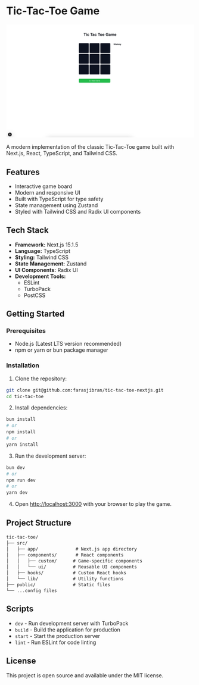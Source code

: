# Tic-Tac-Toe Game

![image](image.png)

A modern implementation of the classic Tic-Tac-Toe game built with Next.js, React, TypeScript, and Tailwind CSS.

## Features

- Interactive game board
- Modern and responsive UI
- Built with TypeScript for type safety
- State management using Zustand
- Styled with Tailwind CSS and Radix UI components

## Tech Stack

- **Framework:** Next.js 15.1.5
- **Language:** TypeScript
- **Styling:** Tailwind CSS
- **State Management:** Zustand
- **UI Components:** Radix UI
- **Development Tools:**
  - ESLint
  - TurboPack
  - PostCSS

## Getting Started

### Prerequisites

- Node.js (Latest LTS version recommended)
- npm or yarn or bun package manager

### Installation

1. Clone the repository:

```bash
git clone git@github.com:farasjibran/tic-tac-toe-nextjs.git
cd tic-tac-toe
```

2. Install dependencies:

```bash
bun install
# or
npm install
# or
yarn install
```

3. Run the development server:

```bash
bun dev
# or
npm run dev
# or
yarn dev
```

4. Open [http://localhost:3000](http://localhost:3000) with your browser to play the game.

## Project Structure

```
tic-tac-toe/
├── src/
│   ├── app/              # Next.js app directory
│   ├── components/       # React components
│   │   ├── custom/      # Game-specific components
│   │   └── ui/          # Reusable UI components
│   ├── hooks/           # Custom React hooks
│   └── lib/             # Utility functions
├── public/              # Static files
└── ...config files
```

## Scripts

- `dev` - Run development server with TurboPack
- `build` - Build the application for production
- `start` - Start the production server
- `lint` - Run ESLint for code linting

## License

This project is open source and available under the MIT license.
